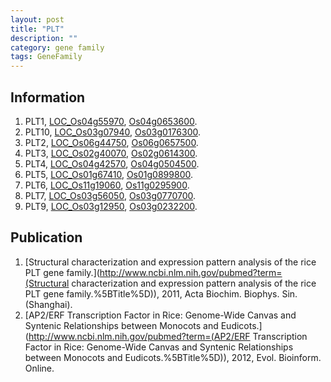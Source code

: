 ```yaml
---
layout: post
title: "PLT"
description: ""
category: gene family
tags: GeneFamily
---
```


## Information
1. PLT1, [LOC_Os04g55970](http://rice.plantbiology.msu.edu/cgi-bin/ORF_infopage.cgi?orf=LOC_Os04g55970), [Os04g0653600](http://rapdb.dna.affrc.go.jp/viewer/gbrowse_details/irgsp1?name=Os04g0653600).
2. PLT10, [LOC_Os03g07940](http://rice.plantbiology.msu.edu/cgi-bin/ORF_infopage.cgi?orf=LOC_Os03g07940), [Os03g0176300](http://rapdb.dna.affrc.go.jp/viewer/gbrowse_details/irgsp1?name=Os03g0176300).
3. PLT2, [LOC_Os06g44750](http://rice.plantbiology.msu.edu/cgi-bin/ORF_infopage.cgi?orf=LOC_Os06g44750), [Os06g0657500](http://rapdb.dna.affrc.go.jp/viewer/gbrowse_details/irgsp1?name=Os06g0657500).
4. PLT3, [LOC_Os02g40070](http://rice.plantbiology.msu.edu/cgi-bin/ORF_infopage.cgi?orf=LOC_Os02g40070), [Os02g0614300](http://rapdb.dna.affrc.go.jp/viewer/gbrowse_details/irgsp1?name=Os02g0614300).
5. PLT4, [LOC_Os04g42570](http://rice.plantbiology.msu.edu/cgi-bin/ORF_infopage.cgi?orf=LOC_Os04g42570), [Os04g0504500](http://rapdb.dna.affrc.go.jp/viewer/gbrowse_details/irgsp1?name=Os04g0504500).
6. PLT5, [LOC_Os01g67410](http://rice.plantbiology.msu.edu/cgi-bin/ORF_infopage.cgi?orf=LOC_Os01g67410), [Os01g0899800](http://rapdb.dna.affrc.go.jp/viewer/gbrowse_details/irgsp1?name=Os01g0899800).
7. PLT6, [LOC_Os11g19060](http://rice.plantbiology.msu.edu/cgi-bin/ORF_infopage.cgi?orf=LOC_Os11g19060), [Os11g0295900](http://rapdb.dna.affrc.go.jp/viewer/gbrowse_details/irgsp1?name=Os11g0295900).
8. PLT7, [LOC_Os03g56050](http://rice.plantbiology.msu.edu/cgi-bin/ORF_infopage.cgi?orf=LOC_Os03g56050), [Os03g0770700](http://rapdb.dna.affrc.go.jp/viewer/gbrowse_details/irgsp1?name=Os03g0770700).
9. PLT9, [LOC_Os03g12950](http://rice.plantbiology.msu.edu/cgi-bin/ORF_infopage.cgi?orf=LOC_Os03g12950), [Os03g0232200](http://rapdb.dna.affrc.go.jp/viewer/gbrowse_details/irgsp1?name=Os03g0232200).

## Publication
1. [Structural characterization and expression pattern analysis of the rice PLT gene family.](http://www.ncbi.nlm.nih.gov/pubmed?term=(Structural characterization and expression pattern analysis of the rice PLT gene family.%5BTitle%5D)), 2011, Acta Biochim. Biophys. Sin. (Shanghai).
2. [AP2/ERF Transcription Factor in Rice: Genome-Wide Canvas and Syntenic Relationships between Monocots and Eudicots.](http://www.ncbi.nlm.nih.gov/pubmed?term=(AP2/ERF Transcription Factor in Rice: Genome-Wide Canvas and Syntenic Relationships between Monocots and Eudicots.%5BTitle%5D)), 2012, Evol. Bioinform. Online.


